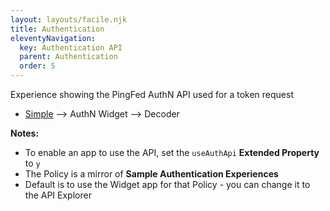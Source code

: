 ```yaml
---
layout: layouts/facile.njk
title: Authentication
eleventyNavigation:
  key: Authentication API
  parent: Authentication
  order: 5
---
```


Experience showing the PingFed AuthN API used for a token request

* [Simple](../simple) --> AuthN Widget --> Decoder

**Notes:**
* To enable an app to use the API, set the `useAuthApi` **Extended Property** to `y`
* The Policy is a mirror of **Sample Authentication Experiences**
* Default is to use the Widget app for that Policy - you can change it to the API Explorer
